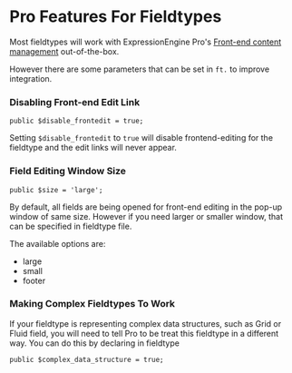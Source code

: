 <!--
    This source file is part of the open source project
    ExpressionEngine User Guide (https://github.com/ExpressionEngine/ExpressionEngine-User-Guide)

    @link      https://expressionengine.com/
    @copyright Copyright (c) 2003-2021, Packet Tide, LLC (https://packettide.com)
    @license   https://expressionengine.com/license Licensed under Apache License, Version 2.0
-->

# Pro Features For Fieldtypes

Most fieldtypes will work with ExpressionEngine Pro's [Front-end content management](pro/frontend.md) out-of-the-box.

However there are some parameters that can be set in `ft.` to improve integration.

### Disabling Front-end Edit Link 

    public $disable_frontedit = true;

Setting `$disable_frontedit` to `true` will disable frontend-editing for the fieldtype and the edit links will never appear.

### Field Editing Window Size

    public $size = 'large';

By default, all fields are being opened for front-end editing in the pop-up window of same size. However if you need larger or smaller window, that can be specified in fieldtype file.

The available options are:
 - large
 - small
 - footer

### Making Complex Fieldtypes To Work

If your fieldtype is representing complex data structures, such as Grid or Fluid field, you will need to tell Pro to be treat this fieldtype in a different way. You can do this by declaring in fieldtype

    public $complex_data_structure = true;
